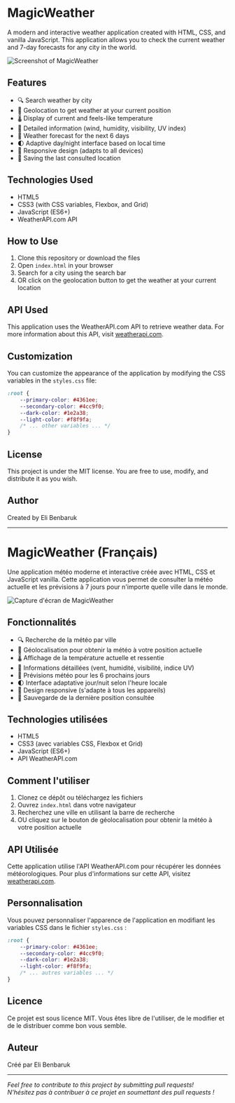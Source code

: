 # MagicWeather

A modern and interactive weather application created with HTML, CSS, and vanilla JavaScript. This application allows you to check the current weather and 7-day forecasts for any city in the world.

![Screenshot of MagicWeather](https://github.com/user-attachments/assets/0f155efc-e652-4a2f-832a-045db0b749ba)


## Features

- 🔍 Search weather by city
- 📍 Geolocation to get weather at your current position
- 🌡️ Display of current and feels-like temperature
- 💨 Detailed information (wind, humidity, visibility, UV index)
- 📅 Weather forecast for the next 6 days
- 🌓 Adaptive day/night interface based on local time
- 📱 Responsive design (adapts to all devices)
- 🔄 Saving the last consulted location

## Technologies Used

- HTML5
- CSS3 (with CSS variables, Flexbox, and Grid)
- JavaScript (ES6+)
- WeatherAPI.com API

## How to Use

1. Clone this repository or download the files
2. Open `index.html` in your browser
3. Search for a city using the search bar
4. OR click on the geolocation button to get the weather at your current location

## API Used

This application uses the WeatherAPI.com API to retrieve weather data. For more information about this API, visit [weatherapi.com](https://www.weatherapi.com/).

## Customization

You can customize the appearance of the application by modifying the CSS variables in the `styles.css` file:

```css
:root {
    --primary-color: #4361ee;
    --secondary-color: #4cc9f0;
    --dark-color: #1e2a38;
    --light-color: #f8f9fa;
    /* ... other variables ... */
}
```

## License

This project is under the MIT license. You are free to use, modify, and distribute it as you wish.

## Author

Created by Eli Benbaruk

---

# MagicWeather (Français)

Une application météo moderne et interactive créée avec HTML, CSS et JavaScript vanilla. Cette application vous permet de consulter la météo actuelle et les prévisions à 7 jours pour n'importe quelle ville dans le monde.

![Capture d'écran de MagicWeather](https://i.ibb.co/Jj9Vt9F/magicweather-screenshot.jpg)

## Fonctionnalités

- 🔍 Recherche de la météo par ville
- 📍 Géolocalisation pour obtenir la météo à votre position actuelle
- 🌡️ Affichage de la température actuelle et ressentie
- 💨 Informations détaillées (vent, humidité, visibilité, indice UV)
- 📅 Prévisions météo pour les 6 prochains jours
- 🌓 Interface adaptative jour/nuit selon l'heure locale
- 📱 Design responsive (s'adapte à tous les appareils)
- 🔄 Sauvegarde de la dernière position consultée

## Technologies utilisées

- HTML5
- CSS3 (avec variables CSS, Flexbox et Grid)
- JavaScript (ES6+)
- API WeatherAPI.com

## Comment l'utiliser

1. Clonez ce dépôt ou téléchargez les fichiers
2. Ouvrez `index.html` dans votre navigateur
3. Recherchez une ville en utilisant la barre de recherche
4. OU cliquez sur le bouton de géolocalisation pour obtenir la météo à votre position actuelle

## API Utilisée

Cette application utilise l'API WeatherAPI.com pour récupérer les données météorologiques. Pour plus d'informations sur cette API, visitez [weatherapi.com](https://www.weatherapi.com/).

## Personnalisation

Vous pouvez personnaliser l'apparence de l'application en modifiant les variables CSS dans le fichier `styles.css` :

```css
:root {
    --primary-color: #4361ee;
    --secondary-color: #4cc9f0;
    --dark-color: #1e2a38;
    --light-color: #f8f9fa;
    /* ... autres variables ... */
}
```

## Licence

Ce projet est sous licence MIT. Vous êtes libre de l'utiliser, de le modifier et de le distribuer comme bon vous semble.

## Auteur

Créé par Eli Benbaruk

---

*Feel free to contribute to this project by submitting pull requests!*  
*N'hésitez pas à contribuer à ce projet en soumettant des pull requests !* 
